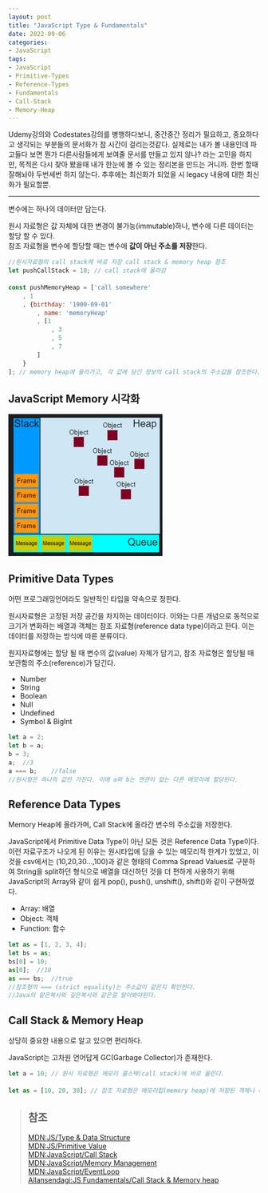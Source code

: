 ```yaml
---
layout: post
title: "JavaScript Type & Fundamentals"
date: 2022-09-06
categories:
- JavaScript
tags:
- JavaScript
- Primitive-Types
- Reference-Types
- Fundamentals
- Call-Stack
- Memory-Heap
---
```


Udemy강의와 Codestates강의를 병행하다보니, 중간중간 정리가 필요하고, 중요하다고 생각되는 부분들의 문서화가 참 시간이 걸리는것같다. 실제로는 내가 볼 내용인데 파고들다 보면 뭔가 다른사람들에게 보여줄 문서를 만들고 있지 않나? 라는 고민을 하지만, 목적은 다시 찾아 봤을때 내가 한눈에 볼 수 있는 정리본을 만드는 거니까. 한번 할때 잘해놔야 두번세번 하지 않는다. 추후에는 최신화가 되었을 시 legacy 내용에 대한 최신화가 필요할뿐.

---

변수에는 하나의 데이터만 담는다.

원시 자료형은 값 자체에 대한 변경이 불가능(immutable)하나, 변수에 다른 데이터는 할당 할 수 있다.   
참조 자료형을 변수에 할당할 때는 변수에 **값이 아닌 주소를 저장**한다. 

```javascript
//원시자료형의 call stack에 바로 저장 call stack & memory heap 참조
let pushCallStack = 10; // call stack에 올라감

const pushMemoryHeap = ['call somewhere'
    , 1
    , {birthday: '1900-09-01'
        , name: 'memoryHeap'
        , [1
            , 3
            , 5
            , 7
        ]
    }
]; // memory heap에 올라가고, 각 값에 담긴 정보의 call stack의 주소값을 참조한다.
```

## JavaScript Memory 시각화

![출처 : MDN](/assets/img/220906-js-memory.png)

## Primitive Data Types

어떤 프로그래밍언어라도 일반적인 타입을 약속으로 정한다.

원시자료형은 고정된 저장 공간을 차지하는 데이터이다. 이와는 다른 개념으로 동적으로 크기가 변화하는 배열과 객체는 참조 자료형(reference data type)이라고 한다. 이는 데이터를 저장하는 방식에 따른 분류이다.

원지자료형에는 할당 될 때 변수의 값(value) 자체가 담기고, 참조 자료형은 할당될 때 보관함의 주소(reference)가 담긴다.

- Number
- String
- Boolean
- Null
- Undefined
- Symbol & BigInt

```javascript
let a = 2;
let b = a;
b = 3;
a;  //3
a === b;    //false
//원시형은 하나의 값만 가진다. 이에 a와 b는 연관이 없는 다른 메모리에 할당된다.
```

## Reference Data Types

Memory Heap에 올라가며, Call Stack에 올라간 변수의 주소값을 저장한다.

JavaScript에서 Primitive Data Type이 아닌 모든 것은 Reference Data Type이다.   이런 자료구조가 나오게 된 이유는 원시타입에 담을 수 있는 메모리적 한계가 있었고, 이것을 csv에서는 (10,20,30...,100)과 같은 형태의 Comma Spread Values로 구분하여 String을 split하던 형식으로 배열을 대신하던 것을 더 편하게 사용하기 위해 JavaScript의 Array와 같이 쉽게 pop(), push(), unshift(), shift()와 같이 구현하였다.

- Array: 배열
- Object: 객체
- Function: 함수

```javascript
let as = [1, 2, 3, 4];
let bs = as;
bs[0] = 10;
as[0];  //10
as === bs;  //true
//참조형의 === (strict equality)는 주소값이 같은지 확인한다.
//Java의 얕은복사와 깊은복사와 같은걸 알아봐야된다.
```

## Call Stack & Memory Heap

상당히 중요한 내용으로 알고 있으면 편리하다.

JavaScript는 고차원 언어답게 GC(Garbage Collector)가 존재한다. 

```javascript
let a = 10; // 원시 자료형은 메모리 콜스택(call stack)에 바로 올린다.

let as = [10, 20, 30]; // 참조 자료형은 메모리힙(memory heap)에 저장된 객체나 배열이 각 변수의 콜스택에 주소를 참조한다.
```

> ## 참조
> [MDN:JS/Type & Data Structure](https://developer.mozilla.org/ko/docs/Web/JavaScript/Data_structures)   
> [MDN:JS/Primitive Value](https://developer.mozilla.org/ko/docs/Glossary/Primitive)   
> [MDN:JavaScript/Call Stack](https://developer.mozilla.org/ko/docs/Glossary/Call_stack)   
> [MDN:JavaScript/Memory Management](https://developer.mozilla.org/ko/docs/Web/JavaScript/Memory_Management)   
> [MDN:JavaScript/EventLoop](https://developer.mozilla.org/ko/docs/Web/JavaScript/EventLoop)   
> [Allansendagi:JS Fundamentals/Call Stack & Memory heap](https://medium.com/@allansendagi/javascript-fundamentals-call-stack-and-memory-heap-401eb8713204)   